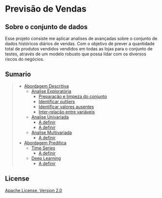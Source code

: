 # Previsão de Vendas

## Sobre o conjunto de dados

Esse projeto consiste me aplicar analises de avançadas sobre o conjunto de dados históricos diários de vendas. Com o objetivo de prever a quantidade total de produtos vendidos vendidos em todas as lojas para o conjunto de testes, através de um modelo robusto que possa lidar com os diversos riscos do negócios.


## Sumario

> * [Abordagem Descritiva](#title--repository-name)
>   * [Analise Exploratória](https://htmlpreview.github.io/?https://github.com/MarcosMota/PrevisaoVendas/blob/master/abordagem-descritiva/analise_exploratoria.html)
>     * [Preparação e limpeza do conjunto](#title--repository-name)
>     * [Identificar outliers](#title--repository-name)
>     * [Identificar valores ausentes](#title--repository-name)
>     * [Inter-relação entre variáveis](#title--repository-name)
>   * [Analise Univariada](#table-of-contents)
>     * [A definir]()
>     * [A definir]()
>   * [Analise Multivariada](#installation)
>     * [A definir]()
> * [Abordagem Preditica](#title--repository-name)
>   * [Time Series](#about--synopsis)
>     * [A definir]()
>   * [Deep Learning](#about--synopsis)
>     * [A definir]()

## License

[Apache License, Version 2.0](http://www.apache.org/licenses/LICENSE-2.0.html)
